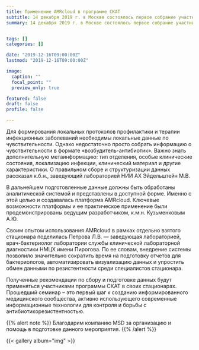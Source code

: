 ```yaml
---
title: Применение AMRcloud в программе СКАТ
subtitle: 14 декабря 2019 г. в Москве состоялось первое собрание участников программы СКАТ, посвященное возможностям использования платформы AMRcloud для организации локального мониторинга антибиотикорезистентности. 
summary: 14 декабря 2019 г. в Москве состоялось первое собрание участников программы СКАТ, посвященное возможностям использования платформы AMRcloud для организации локального мониторинга антибиотикорезистентности. 


tags: []
categories: []

date: "2019-12-16T09:00:00Z"
lastmod: "2019-12-16T09:00:00Z"

image:
  caption: ""
  focal_point: ""
  preview_only: true

featured: false
draft: false
profile: false

---
```


Для формирования локальных протоколов профилактики и терапии инфекционных заболеваний необходимы локальные данные по чувствительности. Однако недостаточно просто собрать информацию о чувствительности в формате «возбудитель-антибиотик». Важно знать дополнительную метаинформацию: тип отделения, особые клинические состояния, локализацию инфекции, клинический материал и другие характеристики. О правильном сборе и структуризации данных рассказал к.б.н., заведующий лабораторией НИИ АХ Эйдельштейн М.В. 

В дальнейшем подготовленные данные должны быть обработаны аналитической системой и представлены в доступной форме. Именно с этой целью и создавалась платформа AMRcloud. Ключевые возможности платформы и ее практическое применение были продемонстрированы ведущим разработчиком, к.м.н. Кузьменковым А.Ю. 

Своим опытом использования AMRcloud в рамках отдельно взятого стационара поделилась Петрова Л.В. — заведующая лабораторией, врач-бактериолог лаборатории службы клинической лабораторной диагностики НМЦХ имени Пирогова. По ее словам, внедрение системы позволило значительно сократить время на подготовку отчетов для бактериологов, автоматизировать визуализацию данных и упростить обмен данными по резистентности среди специалистов стационара. 

Полученные рекомендации по сбору и подготовке данных будут применяться участниками программы СКАТ в своих стационарах.
Прошедший семинар – это первый шаг к созданию информированного медицинского сообщества, активно использующего современные информационные технологии для контроля и борьбы с антибиотикорезистентностью. 

{{% alert note %}}
Благодарим компанию MSD за организацию и помощь в подготовке данного мероприятия.
{{% /alert %}}


{{< gallery album="img" >}}


